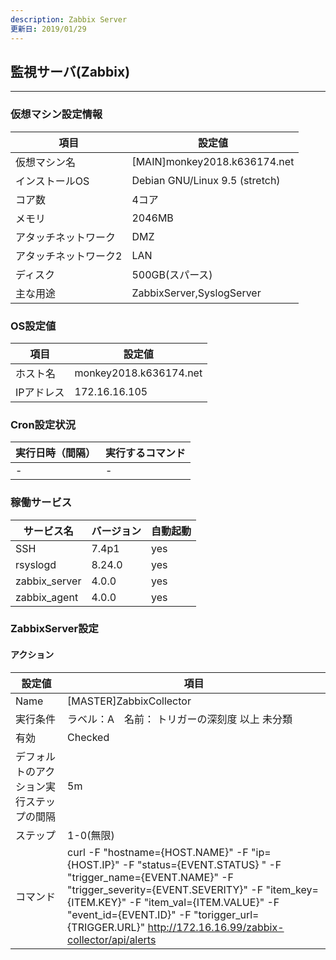 ```yaml
---
description: Zabbix Server
更新日: 2019/01/29
---
```


## 監視サーバ(Zabbix)
---
### 仮想マシン設定情報
| 項目                  | 設定値                         |
| --------------------- | ------------------------------ |
| 仮想マシン名          | [MAIN]monkey2018.k636174.net   |
| インストールOS        | Debian GNU/Linux 9.5 (stretch) |
| コア数                | 4コア                          |
| メモリ                | 2046MB                         |
| アタッチネットワーク  | DMZ                            |
| アタッチネットワーク2 | LAN                            |
| ディスク              | 500GB(スパース)                |
| 主な用途              | ZabbixServer,SyslogServer      |

### OS設定値
| 項目       | 設定値                 |
| ---------- | ---------------------- |
| ホスト名   | monkey2018.k636174.net |
| IPアドレス | 172.16.16.105          |

### Cron設定状況
| 実行日時（間隔） | 実行するコマンド |
| ---------------- | ---------------- |
| -                | -                |

### 稼働サービス
| サービス名    | バージョン | 自動起動 |
| ------------- | ---------- | -------- |
| SSH           | 7.4p1      | yes      |
| rsyslogd      | 8.24.0     | yes      |
| zabbix_server | 4.0.0      | yes      |
| zabbix_agent  | 4.0.0      | yes      |


<div style="page-break-before:always"></div>


### ZabbixServer設定

#### アクション
| 設定値                                   | 項目                                           |
| ---------------------------------------- | ---------------------------------------------- |
| Name                                     | [MASTER]ZabbixCollector                        |
| 実行条件                                 | ラベル：A　名前：	トリガーの深刻度 以上 未分類 |
| 有効                                     | Checked                                        |
| デフォルトのアクション実行ステップの間隔 | 5m                                             |
| ステップ                                 | 1-0(無限)                                      |
| コマンド                                 | curl -F "hostname={HOST.NAME}" -F "ip={HOST.IP}"  -F "status={EVENT.STATUS} " -F "trigger_name={EVENT.NAME}" -F "trigger_severity={EVENT.SEVERITY}" -F "item_key={ITEM.KEY}" -F "item_val={ITEM.VALUE}" -F "event_id={EVENT.ID}" -F "torigger_url={TRIGGER.URL}"  http://172.16.16.99/zabbix-collector/api/alerts                                               |

